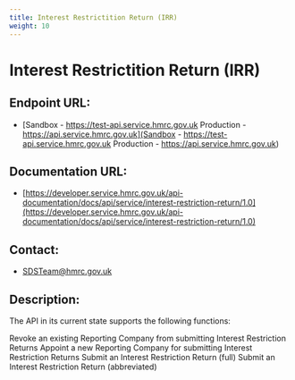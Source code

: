 ```yaml
---
title: Interest Restrictition Return (IRR)
weight: 10
---
```


# Interest Restrictition Return (IRR)

## Endpoint URL:
 - [Sandbox - https://test-api.service.hmrc.gov.uk 
Production - https://api.service.hmrc.gov.uk](Sandbox - https://test-api.service.hmrc.gov.uk 
Production - https://api.service.hmrc.gov.uk)

## Documentation URL:
 - [https://developer.service.hmrc.gov.uk/api-documentation/docs/api/service/interest-restriction-return/1.0](https://developer.service.hmrc.gov.uk/api-documentation/docs/api/service/interest-restriction-return/1.0)

## Contact:
 - [SDSTeam@hmrc.gov.uk](mailto:SDSTeam@hmrc.gov.uk)

## Description:
The API in its current state supports the following functions:

Revoke an existing Reporting Company from submitting Interest Restriction Returns
Appoint a new Reporting Company for submitting Interest Restriction Returns
Submit an Interest Restriction Return (full)
Submit an Interest Restriction Return (abbreviated)

